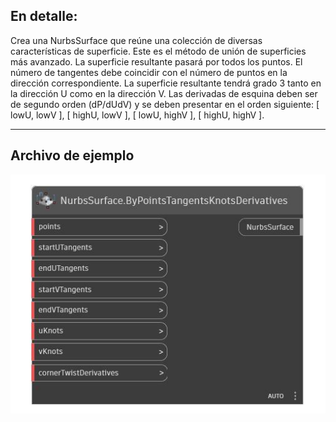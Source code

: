 <!--- Autodesk.DesignScript.Geometry.NurbsSurface.ByPointsTangentsKnotsDerivatives --->
<!--- RV2SASIKSEDOUBHRUROUQ4CVIRQAGMTKGBFMRRLXVRULYUOVADQQ --->
## En detalle:
Crea una NurbsSurface que reúne una colección de diversas características de superficie. Este es el método de unión de superficies más avanzado. La superficie resultante pasará por todos los puntos. El número de tangentes debe coincidir con el número de puntos en la dirección correspondiente. La superficie resultante tendrá grado 3 tanto en la dirección U como en la dirección V. Las derivadas de esquina deben ser de segundo orden (dP/dUdV) y se deben presentar en el orden siguiente: [ lowU, lowV ], [ highU, lowV ], [ lowU, highV ], [ highU, highV ].
___
## Archivo de ejemplo

![ByPointsTangentsKnotsDerivatives](./RV2SASIKSEDOUBHRUROUQ4CVIRQAGMTKGBFMRRLXVRULYUOVADQQ_img.jpg)

